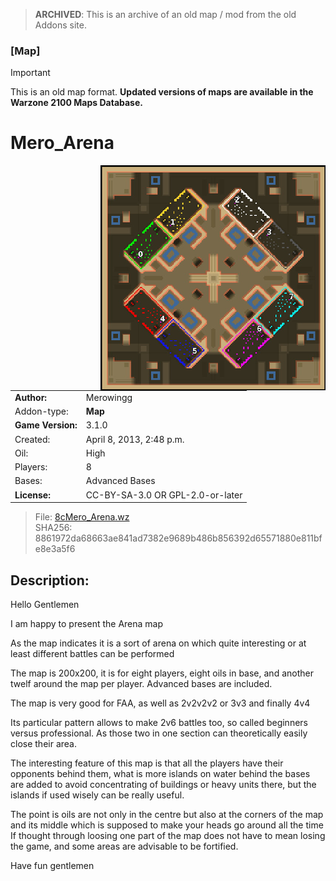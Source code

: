 > **ARCHIVED**: This is an archive of an old map / mod from the old Addons site.

### [Map]

> [!IMPORTANT]
> This is an old map format. **Updated versions of maps are available in the Warzone 2100 Maps Database.**

# Mero_Arena

<img src="./preview.jpg" align="right" />

| | |
| - | - |
| __Author:__ | Merowingg |
| Addon-type: | __Map__ |
| __Game Version:__ | 3.1.0 |
| Created: | April 8, 2013, 2:48 p.m. |
| Oil: | High |
| Players: | 8 |
| Bases: | Advanced Bases |
| __License:__ | CC-BY-SA-3.0 OR GPL-2.0-or-later |

> File: [8cMero_Arena.wz](https://github.com/Warzone2100/old-addons-site/raw/main/assets/121/8cMero_Arena.wz)  
> SHA256: 8861972da68663ae841ad7382e9689b486b856392d65571880e811bfe8e3a5f6

## Description:

Hello Gentlemen  

I am happy to present the Arena map  

As the map indicates it is a sort of arena on which quite interesting or at least different battles can be performed  

The map is 200x200, it is for eight players, eight oils in base, and another twelf around the map per player. Advanced bases are included.

The map is very good for FAA, as well as 2v2v2v2 or 3v3 and finally 4v4

Its particular pattern allows to make 2v6 battles too, so called beginners versus professional. As those two in one section can theoretically easily close their area.

The interesting feature of this map is that all the players have their opponents behind them, what is more islands on water behind the bases are added to avoid concentrating of buildings or heavy units there, but the islands if used wisely  can be really useful.

The point is oils are not only in the centre but also at the corners of the map and its middle which is supposed to make your heads go around all the time  If thought through loosing one part of the map does not have to mean losing the game, and some areas are advisable to be fortified.

Have fun gentlemen  



